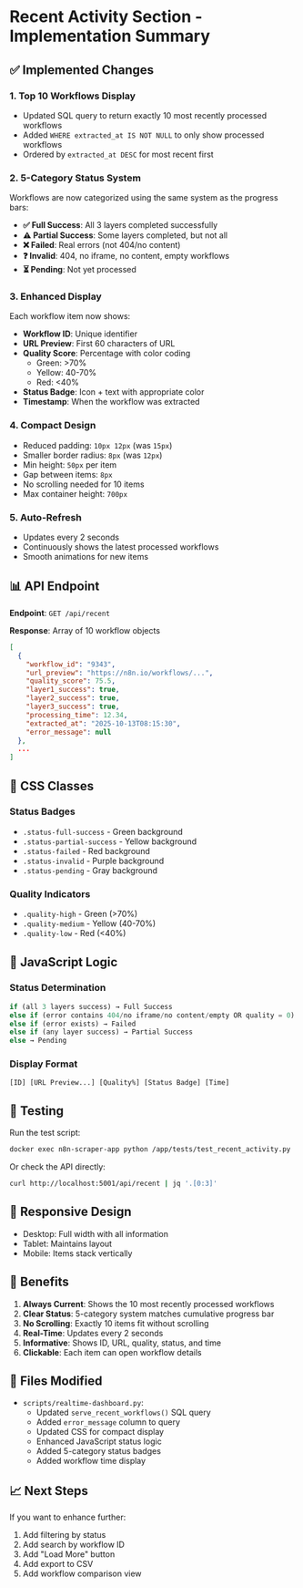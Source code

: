 # Recent Activity Section - Implementation Summary

## ✅ Implemented Changes

### 1. **Top 10 Workflows Display**
- Updated SQL query to return exactly 10 most recently processed workflows
- Added `WHERE extracted_at IS NOT NULL` to only show processed workflows
- Ordered by `extracted_at DESC` for most recent first

### 2. **5-Category Status System**
Workflows are now categorized using the same system as the progress bars:

- **✅ Full Success**: All 3 layers completed successfully
- **⚠️  Partial Success**: Some layers completed, but not all
- **❌ Failed**: Real errors (not 404/no content)
- **❓ Invalid**: 404, no iframe, no content, empty workflows
- **⏳ Pending**: Not yet processed

### 3. **Enhanced Display**
Each workflow item now shows:
- **Workflow ID**: Unique identifier
- **URL Preview**: First 60 characters of URL
- **Quality Score**: Percentage with color coding
  - Green: >70%
  - Yellow: 40-70%
  - Red: <40%
- **Status Badge**: Icon + text with appropriate color
- **Timestamp**: When the workflow was extracted

### 4. **Compact Design**
- Reduced padding: `10px 12px` (was `15px`)
- Smaller border radius: `8px` (was `12px`)
- Min height: `50px` per item
- Gap between items: `8px`
- No scrolling needed for 10 items
- Max container height: `700px`

### 5. **Auto-Refresh**
- Updates every 2 seconds
- Continuously shows the latest processed workflows
- Smooth animations for new items

## 📊 API Endpoint

**Endpoint**: `GET /api/recent`

**Response**: Array of 10 workflow objects

```json
[
  {
    "workflow_id": "9343",
    "url_preview": "https://n8n.io/workflows/...",
    "quality_score": 75.5,
    "layer1_success": true,
    "layer2_success": true,
    "layer3_success": true,
    "processing_time": 12.34,
    "extracted_at": "2025-10-13T08:15:30",
    "error_message": null
  },
  ...
]
```

## 🎨 CSS Classes

### Status Badges
- `.status-full-success` - Green background
- `.status-partial-success` - Yellow background
- `.status-failed` - Red background
- `.status-invalid` - Purple background
- `.status-pending` - Gray background

### Quality Indicators
- `.quality-high` - Green (>70%)
- `.quality-medium` - Yellow (40-70%)
- `.quality-low` - Red (<40%)

## 🔄 JavaScript Logic

### Status Determination
```javascript
if (all 3 layers success) → Full Success
else if (error contains 404/no iframe/no content/empty OR quality = 0) → Invalid
else if (error exists) → Failed
else if (any layer success) → Partial Success
else → Pending
```

### Display Format
```
[ID] [URL Preview...] [Quality%] [Status Badge] [Time]
```

## 🧪 Testing

Run the test script:
```bash
docker exec n8n-scraper-app python /app/tests/test_recent_activity.py
```

Or check the API directly:
```bash
curl http://localhost:5001/api/recent | jq '.[0:3]'
```

## 📱 Responsive Design

- Desktop: Full width with all information
- Tablet: Maintains layout
- Mobile: Items stack vertically

## 🎯 Benefits

1. **Always Current**: Shows the 10 most recently processed workflows
2. **Clear Status**: 5-category system matches cumulative progress bar
3. **No Scrolling**: Exactly 10 items fit without scrolling
4. **Real-Time**: Updates every 2 seconds
5. **Informative**: Shows ID, URL, quality, status, and time
6. **Clickable**: Each item can open workflow details

## 🔧 Files Modified

- `scripts/realtime-dashboard.py`:
  - Updated `serve_recent_workflows()` SQL query
  - Added `error_message` column to query
  - Updated CSS for compact display
  - Enhanced JavaScript status logic
  - Added 5-category status badges
  - Added workflow time display

## 📈 Next Steps

If you want to enhance further:
1. Add filtering by status
2. Add search by workflow ID
3. Add "Load More" button
4. Add export to CSV
5. Add workflow comparison view






